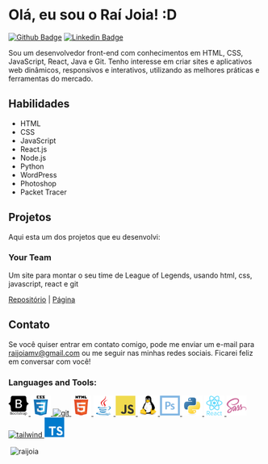 # Olá, eu sou o Raí Joia! :D

[![Github Badge](https://img.shields.io/badge/-Github-000?style=flat-square&logo=Github&logoColor=white&link=https://github.com/Raijoia)](https://github.com/Raijoia)
[![Linkedin Badge](https://img.shields.io/badge/-LinkedIn-blue?style=flat-square&logo=Linkedin&logoColor=white&link=https://www.linkedin.com/in/raijoia/)](https://www.linkedin.com/in/raijoia/)

Sou um desenvolvedor front-end com conhecimentos em HTML, CSS, JavaScript, React, Java e Git. Tenho interesse em criar sites e aplicativos web dinâmicos, responsivos e interativos, utilizando as melhores práticas e ferramentas do mercado.

## Habilidades

- HTML
- CSS
- JavaScript
- React.js
- Node.js
- Python
- WordPress
- Photoshop
- Packet Tracer

## Projetos

Aqui esta um dos projetos que eu desenvolvi:

### Your Team

Um site para montar o seu time de League of Legends, usando html, css, javascript, react e git

[Repositório](https://github.com/Raijoia/your-team-lol) | [Página](https://raijoia.github.io/your-team-lol/)

## Contato

Se você quiser entrar em contato comigo, pode me enviar um e-mail para raijoiamv@gmail.com ou me seguir nas minhas redes sociais. Ficarei feliz em conversar com você!

<h3 align="left">Languages and Tools:</h3>
<p align="left"> <a href="https://getbootstrap.com" target="_blank" rel="noreferrer"> <img src="https://raw.githubusercontent.com/devicons/devicon/master/icons/bootstrap/bootstrap-plain-wordmark.svg" alt="bootstrap" width="40" height="40"/> </a> <a href="https://www.w3schools.com/css/" target="_blank" rel="noreferrer"> <img src="https://raw.githubusercontent.com/devicons/devicon/master/icons/css3/css3-original-wordmark.svg" alt="css3" width="40" height="40"/> </a> <a href="https://git-scm.com/" target="_blank" rel="noreferrer"> <img src="https://www.vectorlogo.zone/logos/git-scm/git-scm-icon.svg" alt="git" width="40" height="40"/> </a> <a href="https://www.w3.org/html/" target="_blank" rel="noreferrer"> <img src="https://raw.githubusercontent.com/devicons/devicon/master/icons/html5/html5-original-wordmark.svg" alt="html5" width="40" height="40"/> </a> <a href="https://www.java.com" target="_blank" rel="noreferrer"> <img src="https://raw.githubusercontent.com/devicons/devicon/master/icons/java/java-original.svg" alt="java" width="40" height="40"/> </a> <a href="https://developer.mozilla.org/en-US/docs/Web/JavaScript" target="_blank" rel="noreferrer"> <img src="https://raw.githubusercontent.com/devicons/devicon/master/icons/javascript/javascript-original.svg" alt="javascript" width="40" height="40"/> </a> <a href="https://www.linux.org/" target="_blank" rel="noreferrer"> <img src="https://raw.githubusercontent.com/devicons/devicon/master/icons/linux/linux-original.svg" alt="linux" width="40" height="40"/> </a> <a href="https://www.photoshop.com/en" target="_blank" rel="noreferrer"> <img src="https://raw.githubusercontent.com/devicons/devicon/master/icons/photoshop/photoshop-line.svg" alt="photoshop" width="40" height="40"/> </a> <a href="https://www.python.org" target="_blank" rel="noreferrer"> <img src="https://raw.githubusercontent.com/devicons/devicon/master/icons/python/python-original.svg" alt="python" width="40" height="40"/> </a> <a href="https://reactjs.org/" target="_blank" rel="noreferrer"> <img src="https://raw.githubusercontent.com/devicons/devicon/master/icons/react/react-original-wordmark.svg" alt="react" width="40" height="40"/> </a> <a href="https://sass-lang.com" target="_blank" rel="noreferrer"> <img src="https://raw.githubusercontent.com/devicons/devicon/master/icons/sass/sass-original.svg" alt="sass" width="40" height="40"/> </a> <a href="https://tailwindcss.com/" target="_blank" rel="noreferrer"> <img src="https://www.vectorlogo.zone/logos/tailwindcss/tailwindcss-icon.svg" alt="tailwind" width="40" height="40"/> </a> <a href="https://www.typescriptlang.org/" target="_blank" rel="noreferrer"> <img src="https://raw.githubusercontent.com/devicons/devicon/master/icons/typescript/typescript-original.svg" alt="typescript" width="40" height="40"/> </a> </p>

<p>&nbsp;<img align="center" src="https://github-readme-stats.vercel.app/api?username=raijoia&show_icons=true&locale=en" alt="raijoia" /></p>
